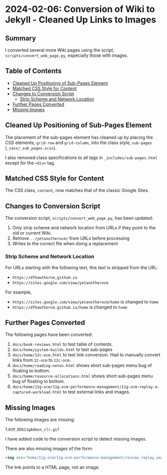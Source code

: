 # 2024-02-06: Conversion of Wiki to Jekyll - Cleaned Up Links to Images

## Summary

I converted several more Wiki pages using the script, `scripts/convert_web_page.py`, especially those with images.

## Table of Contents

* [Cleaned Up Positioning of Sub-Pages Element](#cleaned-up-positioning-of-sub-pages-element)
* [Matched CSS Style for Content](#matched-css-style-for-content)
* [Changes to Conversion Script](#changes-to-conversion-script)
  * [Strip Scheme and Network Location](#strip-scheme-and-network-location)
* [Further Pages Converted](#further-pages-converted)
* [Missing Images](#missing-images)

## Cleaned Up Positioning of Sub-Pages Element

The placement of the sub-pages element has cleaned up by placing the CSS elements, `grid-row` and `grid-column`, into the class style, `sub-pages` (`_sass/_sub_pages.scss`).

I also removed class specifications to all tags in `_includes/sub-pages.html` except for the `<div>` tag.

## Matched CSS Style for Content

The CSS class, `content`, now matches that of the classic Google Sites.

## Changes to Conversion Script

The conversion script, `scripts/convert_web_page.py`, has been updated:

1. Only strip scheme and network location from URLs if they point to the old or current Wiki.
2. Remove `../yetanotherocm/` from URLs before processing
3. Writes to the correct file when doing a replacement

### Strip Scheme and Network Location

For URLs starting with the following text, this text is stripped from the URL:

- `https://dfhawthorne,github.io`
- `https://sites.google.com/view/yetanotherocm`

For example,

- `https://sites.google.com/view/yetanotherocm/home` is changed to `home`
- `https://dfhawthorne.github.io/home` is changed to `home`

## Further Pages Converted

The following pages have been converted:

1. `docs/book-reviews.html` to test table of contents.
1. `docs/home/system-builds.html` to test sub-pages
1. `docs/home/12c-ocm.html` to test link conversion. Had to manually convert links from `12-ocm` to `12c-ocm`.
1. `docs/home/reading-notes.html` shows short sub-pages menu bug of floating to bottom.
1. `docs/home/resource-allocations.html` shows short sub-pages menu bug of floating to bottom.
1. `docs/home/11g-ocm/11g-ocm-performance-management/11g-ocm-replay-a-captured-workload.html` to test external links and images.

## Missing Images

The following images are missing:

1.`OCM_ODb11gAdmin_clr.gif`

I have added code to the conversion script to detect missing images.

There are also missing images of the form:

```html
<img src="home/11g-ocm/11g-ocm-performance-management/review_replay_workload.png.html">
```

The link points to a HTML page, not an image.
